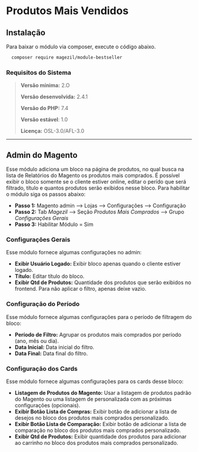 # Produtos Mais Vendidos

## Instalação

Para baixar o módulo via composer, execute o código abaixo.

```sh
  composer require magezil/module-bestseller
```

### Requisitos do Sistema

> **Versão mínima:** 2.O
>
> **Versão desenvolvida:** 2.4.1
>
> **Versão do PHP:** 7.4
>
> **Versão estável**: 1.0
>
> **Licença:** OSL-3.0/AFL-3.0

---

## Admin do Magento

Esse módulo adiciona um bloco na página de produtos, no qual busca na lista de Relatórios do Magento os produtos mais comprados. É possível exibir o bloco somente se o cliente estiver online, editar o perído que será filtrado, título e quantos produtos serão exibidos nesse bloco. Para habilitar o módulo siga os passos abaixo:
  - **Passo 1:** Magento admin --> Lojas --> Configurações --> Configuração
  - **Passo 2:** Tab _Magezil_ --> Seção _Produtos Mais Comprados_ --> Grupo _Configurações Gerais_
  - **Passo 3:** Habilitar Módulo = Sim

### Configurações Gerais

Esse módulo fornece algumas configurações no admin:
  - **Exibir Usuário Logado:** Exibir bloco apenas quando o cliente estiver logado.
  - **Título:** Editar título do bloco.
  - **Exibir Qtd de Produtos:** Quantidade dos produtos que serão exibidos no frontend. Para não aplicar o filtro, apenas deixe vazio.

### Configuração do Período

Esse módulo fornece algumas configurações para o período de filtragem do bloco:
  - **Período de Filtro:** Agrupar os produtos mais comprados por período (ano, mês ou dia).
  - **Data Inicial:** Data inicial do filtro.
  - **Data Final:** Data final do filtro.

### Configuração dos Cards

Esse módulo fornece algumas configurações para os cards desse bloco:
  - **Listagem de Produtos do Magento:** Usar a listagem de produtos padrão do Magento ou uma listagem de personalizada com as próximas configurações (opcionais).
  - **Exibir Botão Lista de Compras:** Exibir botão de adicionar a lista de desejos no bloco dos produtos mais comprados personalizado.
  - **Exibir Botão Lista de Comparação:** Exibir botão de adicionar a lista de comparação no bloco dos produtos mais comprados personalizado.
  - **Exibir Qtd de Produtos:** Exibir quantidade dos produtos para adicionar ao carrinho no bloco dos produtos mais comprados personalizado.
